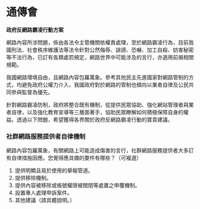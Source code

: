 # 通傳會

**政府反網路霸凌行動方案**

網路內容所涉問題，係由各法令主管機關依權責處理，至於網路霸凌行為，目前我國刑法、社會秩序維護法等法令針對公然侮辱、誹謗、恐嚇、加工自殺、妨害秘密等不法行為，已訂有各類處罰規定，網路世界中可能涉及的言行，亦適用前揭相關規範。

我國網路環境自由，且網路內容包羅萬象。參考其他民主先進國家對網路管制的方式，均避免政府公權力介入，我國政府對於網路的管制也傾向以業者自律及公民共同參與監督為優先。

針對網路霸凌防制，政府將整合既有機制，從提供民眾協助、強化網站管理者與業者自律，以及強化教育宣導等三層面著手，協助民眾瞭解如何積極保障自身的權益。透過以下問題，希望獲得各界關於政府反網路霸凌行動的寶貴建議。

### 社群網路服務提供者自律機制

網路內容包羅萬象，有關網路上可能造成傷害的言行，社群網路服務提供者大多訂有自律措施因應。您覺得應具備的要件有哪些？（可複選）

1. 提供明顯且易於使用的舉報管道。
2. 提供移除機制。
3. 提供內容被移除或帳號權限被關閉等處置之申覆機制。
4. 設置專人處理申訴案件。
5. 其他建議（請具體說明。）
